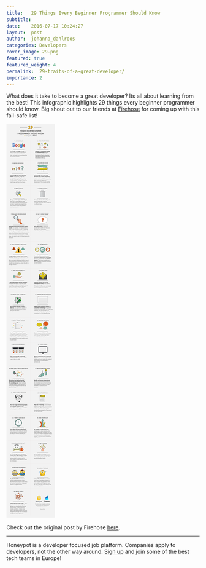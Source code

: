 ```yaml
---
title:   29 Things Every Beginner Programmer Should Know 
subtitle:
date:    2016-07-17 10:24:27
layout:  post
author:  johanna_dahlroos
categories: Developers
cover_image: 29.png
featured: true
featured_weight: 4
permalink:  29-traits-of-a-great-developer/
importance: 2
---
```


What does it take to become a great developer? Its all about learning from the best! This infographic highlights 29 things every beginner programmer should know. Big shout out to our friends at [Firehose][1] for coming up with this fail-safe list! 

<!--more-->



![traits of a successful developer](/assets/images/traits-of-a-successful-developer.png)


Check out the original post by Firehose [here][3].

* * *

Honeypot is a developer focused job platform. Companies apply to developers, not the other way around. [Sign up][2] and join some of the best tech teams in Europe! 


[1]: https://www.thefirehoseproject.com/
[2]: https://www.honeypot.io?utm_source=blog2
[3]: https://www.quora.com/What-are-some-traits-practices-of-experienced-good-programmers-that-every-beginner-programmer-should-know